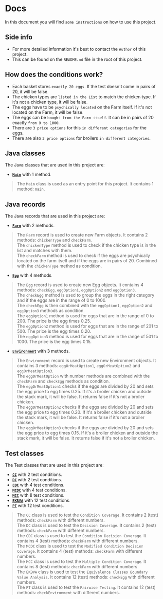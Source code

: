 # Docs
In this document you will find `some instructions` on how to use this project.

## Side info
- For more detailed information it's best to contact the `Author` of this project.
- This can be found on the `README.md` file in the root of this project.

## How does the conditions work?
+ Each basket stores `exactly 20 eggs`. If the test doesn't come in pairs of 20, it will be false.
+ The chicken types are `listed in the List` to match the chicken type. If it's not a chicken type, it will be false.
+ The eggs have to be `psychically located` on the Farm itself. If it's not located on the Farm, it will be false.
+ The eggs can be `bought from the Farm itself`. It can be in pairs of 20 exactly `from 0 to 1000`.
+ There are `3 price options` for this `in different categories` for the eggs.
+ There are also `3 price options` for broilers `in different categories`.

## Java classes
The Java classes that are used in this project are:
- [**`Main`**](../src/main/java/Main.java) with 1 method.
> The `Main` class is used as an entry point for this project. It contains 1 method: `main`.

## Java records
The Java records that are used in this project are:
- [**`Farm`**](../src/main/java/chicken/Farm.java) with 2 methods.
> The `Farm` record is used to create new Farm objects. It contains 2 methods: `chickenType` and `checkFarm`.<br/>
> The `chickenType` method is used to check if the chicken type is in the list and matches with them.<br/>
> The `checkFarm` method is used to check if the eggs are psychically located on the farm itself and if the eggs are in 
> pairs of 20. Combined with the `chickenType` method as condition.
- [**`Egg`**](../src/main/java/chicken/Egg.java) with 4 methods.
> The `Egg` record is used to create new Egg objects. It contains 4 methods: `checkEgg`, `eggOption1`, `eggOption2` and
> `eggOption3`.<br/>
> The `checkEgg` method is used to group the eggs in the right category and if the eggs are in the range of 0 to 1000.
> <br/>
> The `checkEgg` is then combined with the `eggOption1`, `eggOption2` and `eggOption3` methods as condition.<br/>
> The `eggOption1` method is used for eggs that are in the range of 0 to 200. The price is the egg times 0.25.<br/>
> The `eggOption2` method is used for eggs that are in the range of 201 to 500. The price is the egg times 0.20.<br/>
> The `eggOption3` method is used for eggs that are in the range of 501 to 1000. The price is the egg times 0.15.
- [**`Environment`**](../src/main/java/chicken/Environment.java) with 3 methods.
> The `Environment` record is used to create new Environment objects. It contains 3 methods: `eggOrMeatOption1`,
> `eggOrMeatOption2` and `eggOrMeatOption3`.<br/>
> The `eggOrMeatOption` with number methods are combined with the `checkFarm` and `checkEgg` methods as condition.<br/>
> The `eggOrMeatOption1` checks if the eggs are divided by 20 and sets the egg price to egg times 0.25. If it's a
> broiler chicken and outside the stack mark, it will be false. It returns false if it's not a broiler chicken.<br/>
> The `eggOrMeatOption2` checks if the eggs are divided by 20 and sets the egg price to egg times 0.20. If it's a
> broiler chicken and outside the stack mark, it will be false. It returns false if it's not a broiler chicken.<br/>
> The `eggOrMeatOption3` checks if the eggs are divided by 20 and sets the egg price to egg times 0.15. If it's a
> broiler chicken and outside the stack mark, it will be false. It returns false if it's not a broiler chicken.

## Test classes
The Test classes that are used in this project are:
- [**`CC`**](../src/main/test/CC.java) with 2 test conditions.
- [**`DC`**](../src/main/test/DC.java) with 2 test conditions.
- [**`CDC`**](../src/main/test/CDC.java) with 4 test conditions.
- [**`MCDC`**](../src/main/test/MCDC.java) with 4 test conditions.
- [**`MCC`**](../src/main/test/MCC.java) with 8 test conditions.
- [**`EKBVA`**](../src/main/test/EKBVA.java) with 12 test conditions.
- [**`PT`**](../src/main/test/PT.java) with 12 test conditions.
> The `CC` class is used to test the `Condition Coverage`. It contains 2 (test) methods: `checkFarm` with different
> numbers.<br/>
> The `DC` class is used to test the `Decision Coverage`. It contains 2 (test) methods: `checkFarm` with different
> numbers.<br/>
> The `CDC` class is used to test the `Condition Decision Coverage`. It contains 4 (test) methods: `checkFarm` with
> different numbers.<br/>
> The `MCDC` class is used to test the `Modified Condition Decision Coverage`. It contains 4 (test) methods: `checkFarm`
> with different numbers.<br/>
> The `MCC` class is used to test the `Multiple Condition Coverage`. It contains 8 (test) methods: `checkFarm` with
> different numbers.<br/>
> The `EKBVA` class is used to test the `Equivalence Classes Boundary Value Analysis`. It contains 12 (test) methods: 
> `checkEgg` with different numbers.<br/>
> The `PT` class is used to test the `Pairwise Testing`. It contains 12 (test) methods: `checkEnvironment` with different
> numbers.<br/>